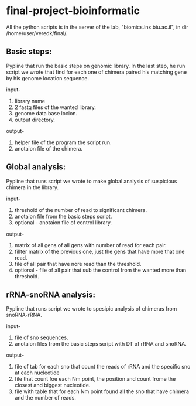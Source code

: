 # final-project-bioinformatic

All the python scripts is in the server of the lab, "biomics.lnx.biu.ac.il", in dir /home/user/veredk/final/.

## Basic steps:

Pypline that run the basic steps on genomic library. In the last step, he run script we wrote that find for each one of chimera paired his matching gene
by his genome location sequence.

input-
1. library name
2. 2 fastq files of the wanted library.
3. genome data base locion.
4. output directory.

output-
1. helper file of the program the script run.
2. anotaion file of the chimera.


## Global analysis:

Pypline that runs script we wrote to make global analysis of  suspicious chimera in the library.

input-
1. threshold of the number of read to significant chimera.
2. anotaion file from the basic steps script.
3. optional - anotaion file of control library.

output-
1. matrix of all gens of all gens with number of read for each pair.
2. fillter matrix of the previous one, just the gens that have more that one read.
3. file of all pair that have nore read than the threshold.
4. optional - file of all pair that sub the control from the wanted more than threshold.

## rRNA-snoRNA analysis:

Pypline that runs script we wrote to spesipic analysis of chimeras from  snoRNA-rRNA.

input-
1. file of sno sequences.
2. anotaion files from the basic steps script with DT of rRNA and snoRNA.

output-
1. file of tab for each sno that count the reads of rRNA and the specific sno at each nucleotide
2. file that count foe each Nm point, the position and count frome the closest and biggest nucleotide.
3. file with table that for each Nm point found all the sno that have chimera and the number of reads.
